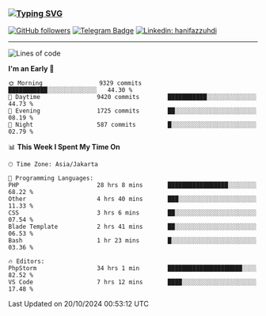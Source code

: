 ### [![Typing SVG](https://readme-typing-svg.herokuapp.com?font=lato&size=22&lines=Hi+There+👋)](https://git.io/typing-svg) 

[![GitHub followers](https://img.shields.io/github/followers/hanifazzuhdi?label=Follow&style=social)](https://github.com/hanifazzuhdi/?tab=follow) 
[![Telegram Badge](https://img.shields.io/badge/-hanif0198-blue?style=social&logo=telegram&link=https://www.t.me/hanif0198/)](https://www.t.me/hanif0198/) 
[![Linkedin: hanifazzuhdi](https://img.shields.io/badge/-hanifazzuhdi-blue?style=flat-square&logo=Linkedin&logoColor=white&link=https://www.linkedin.com/in/hanif-az-zuhdi-69688019b/)](https://www.linkedin.com/in/hanif-az-zuhdi-69688019b/) 

<hr/>

<!--START_SECTION:waka-->
![Lines of code](https://img.shields.io/badge/From%20Hello%20World%20I%27ve%20Written-71.3%20million%20lines%20of%20code-blue)

**I'm an Early 🐤** 

```text
🌞 Morning                9329 commits        ███████████░░░░░░░░░░░░░░   44.30 % 
🌆 Daytime                9420 commits        ███████████░░░░░░░░░░░░░░   44.73 % 
🌃 Evening                1725 commits        ██░░░░░░░░░░░░░░░░░░░░░░░   08.19 % 
🌙 Night                  587 commits         █░░░░░░░░░░░░░░░░░░░░░░░░   02.79 % 
```


📊 **This Week I Spent My Time On** 

```text
🕑︎ Time Zone: Asia/Jakarta

💬 Programming Languages: 
PHP                      28 hrs 8 mins       █████████████████░░░░░░░░   68.22 % 
Other                    4 hrs 40 mins       ███░░░░░░░░░░░░░░░░░░░░░░   11.33 % 
CSS                      3 hrs 6 mins        ██░░░░░░░░░░░░░░░░░░░░░░░   07.54 % 
Blade Template           2 hrs 41 mins       ██░░░░░░░░░░░░░░░░░░░░░░░   06.53 % 
Bash                     1 hr 23 mins        █░░░░░░░░░░░░░░░░░░░░░░░░   03.36 % 

🔥 Editors: 
PhpStorm                 34 hrs 1 min        █████████████████████░░░░   82.52 % 
VS Code                  7 hrs 12 mins       ████░░░░░░░░░░░░░░░░░░░░░   17.48 % 
```


 Last Updated on 20/10/2024 00:53:12 UTC
<!--END_SECTION:waka-->
